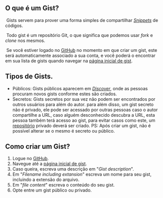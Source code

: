 ## O que é um Gist?

&nbsp;Gists servem para prover uma forma simples de compartilhar *[Snippets](Snippets.md)* de códigos.

&nbsp;Todo gist é um repositório Git, o que significa que podemos usar *fork* e *clone* nos mesmos.

&nbsp;Se você estiver logado no [GitHub](/C:/Users/thale/AppData/Local/Programs/Joplin/resources/app.asar/www.github.com "www.github.com") no momento em que criar um gist, este será automaticamente associado a sua conta, e você poderá o encontrar em sua lista de gists quando navegar na [página inicial de gist](https://gist.github.com/).

## Tipos de Gists.

- Públicos:
Gists públicos aparecem em *[Discover](https://gist.github.com/discover)*, onde as pessoas procuram novos gists conforme estes são criados.
- Secretos:
Gists secretos por sua vez não podem ser encontrados por outros usuários para além do autor. para além disso, um gist secreto não é privado, ele pode ser acessado por outras pessoas caso o autor compartilhe a URL, caso alguém desconhecido descubra a URL, esta pessoa também terá acesso ao gist, para evitar casos como este, um [repositório](Programação/Utilidades/Git/0.%20Intro.md) privado deverá ser criado.
PS: Após criar um gist, não é possível alterar se o mesmo é secreto ou público.

## Como criar um Gist?
1. Logue no [GitHub](www.github.com).
2. Navegue até a [página inicial de gist](https://gist.github.com/).
3. Caso queira, escreva uma descrição em "*Gist description*".
4. Em "*Filename including extansion*" escreva um nome para seu gist, incluindo a extensão do arquivo.
5. Em "*file content*" escreva o conteúdo do seu gist.
6. Opte entre um gist público ou privado.